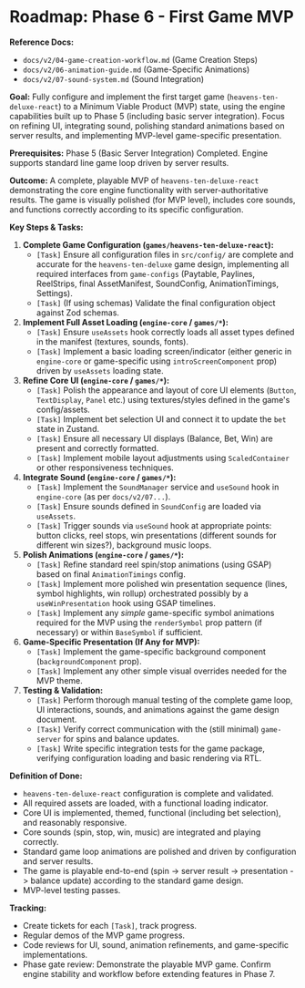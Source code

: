 # Roadmap: Phase 6 - First Game MVP

**Reference Docs:**
*   `docs/v2/04-game-creation-workflow.md` (Game Creation Steps)
*   `docs/v2/06-animation-guide.md` (Game-Specific Animations)
*   `docs/v2/07-sound-system.md` (Sound Integration)

**Goal:** Fully configure and implement the first target game (`heavens-ten-deluxe-react`) to a Minimum Viable Product (MVP) state, using the engine capabilities built up to Phase 5 (including basic server integration). Focus on refining UI, integrating sound, polishing standard animations based on server results, and implementing MVP-level game-specific presentation.

**Prerequisites:** Phase 5 (Basic Server Integration) Completed. Engine supports standard line game loop driven by server results.

**Outcome:** A complete, playable MVP of `heavens-ten-deluxe-react` demonstrating the core engine functionality with server-authoritative results. The game is visually polished (for MVP level), includes core sounds, and functions correctly according to its specific configuration.

**Key Steps & Tasks:**

1.  **Complete Game Configuration (`games/heavens-ten-deluxe-react`):**
    *   `[Task]` Ensure all configuration files in `src/config/` are complete and accurate for the `heavens-ten-deluxe` game design, implementing all required interfaces from `game-configs` (Paytable, Paylines, ReelStrips, final AssetManifest, SoundConfig, AnimationTimings, Settings).
    *   `[Task]` (If using schemas) Validate the final configuration object against Zod schemas.
2.  **Implement Full Asset Loading (`engine-core` / `games/*`):**
    *   `[Task]` Ensure `useAssets` hook correctly loads all asset types defined in the manifest (textures, sounds, fonts).
    *   `[Task]` Implement a basic loading screen/indicator (either generic in `engine-core` or game-specific using `introScreenComponent` prop) driven by `useAssets` loading state.
3.  **Refine Core UI (`engine-core` / `games/*`):**
    *   `[Task]` Polish the appearance and layout of core UI elements (`Button`, `TextDisplay`, `Panel` etc.) using textures/styles defined in the game's config/assets.
    *   `[Task]` Implement bet selection UI and connect it to update the `bet` state in Zustand.
    *   `[Task]` Ensure all necessary UI displays (Balance, Bet, Win) are present and correctly formatted.
    *   `[Task]` Implement mobile layout adjustments using `ScaledContainer` or other responsiveness techniques.
4.  **Integrate Sound (`engine-core` / `games/*`):**
    *   `[Task]` Implement the `SoundManager` service and `useSound` hook in `engine-core` (as per `docs/v2/07...`).
    *   `[Task]` Ensure sounds defined in `SoundConfig` are loaded via `useAssets`.
    *   `[Task]` Trigger sounds via `useSound` hook at appropriate points: button clicks, reel stops, win presentations (different sounds for different win sizes?), background music loops.
5.  **Polish Animations (`engine-core` / `games/*`):**
    *   `[Task]` Refine standard reel spin/stop animations (using GSAP) based on final `AnimationTimings` config.
    *   `[Task]` Implement more polished win presentation sequence (lines, symbol highlights, win rollup) orchestrated possibly by a `useWinPresentation` hook using GSAP timelines.
    *   `[Task]` Implement any *simple* game-specific symbol animations required for the MVP using the `renderSymbol` prop pattern (if necessary) or within `BaseSymbol` if sufficient.
6.  **Game-Specific Presentation (If Any for MVP):**
    *   `[Task]` Implement the game-specific background component (`backgroundComponent` prop).
    *   `[Task]` Implement any other simple visual overrides needed for the MVP theme.
7.  **Testing & Validation:**
    *   `[Task]` Perform thorough manual testing of the complete game loop, UI interactions, sounds, and animations against the game design document.
    *   `[Task]` Verify correct communication with the (still minimal) `game-server` for spins and balance updates.
    *   `[Task]` Write specific integration tests for the game package, verifying configuration loading and basic rendering via RTL.

**Definition of Done:**
*   `heavens-ten-deluxe-react` configuration is complete and validated.
*   All required assets are loaded, with a functional loading indicator.
*   Core UI is implemented, themed, functional (including bet selection), and reasonably responsive.
*   Core sounds (spin, stop, win, music) are integrated and playing correctly.
*   Standard game loop animations are polished and driven by configuration and server results.
*   The game is playable end-to-end (spin -> server result -> presentation -> balance update) according to the standard game design.
*   MVP-level testing passes.

**Tracking:**
*   Create tickets for each `[Task]`, track progress.
*   Regular demos of the MVP game progress.
*   Code reviews for UI, sound, animation refinements, and game-specific implementations.
*   Phase gate review: Demonstrate the playable MVP game. Confirm engine stability and workflow before extending features in Phase 7.
